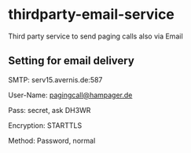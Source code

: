 # thirdparty-email-service
Third party service to send paging calls also via Email

## Setting for email delivery
SMTP: serv15.avernis.de:587

User-Name: pagingcall@hampager.de

Pass: secret, ask DH3WR

Encryption: STARTTLS

Method: Password, normal
